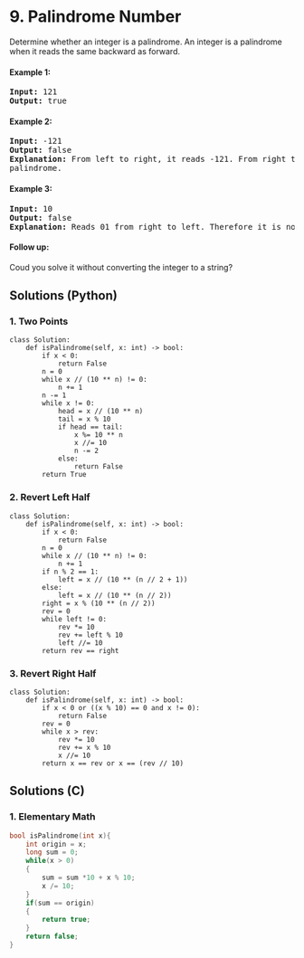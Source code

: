 # 9. Palindrome Number
Determine whether an integer is a palindrome. An integer is a palindrome when it reads the same backward as forward.

#### Example 1:
<pre>
<strong>Input:</strong> 121
<strong>Output:</strong> true
</pre>

#### Example 2:
<pre>
<strong>Input:</strong> -121
<strong>Output:</strong> false
<strong>Explanation:</strong> From left to right, it reads -121. From right to left, it becomes 121-. Therefore it is not a
palindrome.
</pre>

#### Example 3:
<pre>
<strong>Input:</strong> 10
<strong>Output:</strong> false
<strong>Explanation:</strong> Reads 01 from right to left. Therefore it is not a palindrome.
</pre>

#### Follow up:
Coud you solve it without converting the integer to a string?

## Solutions (Python)

### 1. Two Points
```Python3
class Solution:
    def isPalindrome(self, x: int) -> bool:
        if x < 0:
            return False
        n = 0
        while x // (10 ** n) != 0:
            n += 1
        n -= 1
        while x != 0:
            head = x // (10 ** n)
            tail = x % 10
            if head == tail:
                x %= 10 ** n
                x //= 10
                n -= 2
            else:
                return False
        return True
```

### 2. Revert Left Half
```Python3
class Solution:
    def isPalindrome(self, x: int) -> bool:
        if x < 0:
            return False
        n = 0
        while x // (10 ** n) != 0:
            n += 1
        if n % 2 == 1:
            left = x // (10 ** (n // 2 + 1))
        else:
            left = x // (10 ** (n // 2))
        right = x % (10 ** (n // 2))
        rev = 0
        while left != 0:
            rev *= 10
            rev += left % 10
            left //= 10
        return rev == right
```

### 3. Revert Right Half
```Python3
class Solution:
    def isPalindrome(self, x: int) -> bool:
        if x < 0 or ((x % 10) == 0 and x != 0):
            return False
        rev = 0
        while x > rev:
            rev *= 10
            rev += x % 10
            x //= 10
        return x == rev or x == (rev // 10)
```

## Solutions (C)
### 1. Elementary Math
```C
bool isPalindrome(int x){
    int origin = x;
    long sum = 0;
    while(x > 0)
    {
        sum = sum *10 + x % 10;
        x /= 10;
    }    
    if(sum == origin)
    {
        return true;
    }
    return false;
}
```
